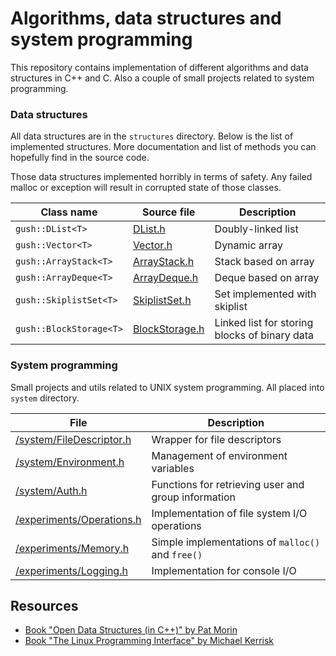 
# Algorithms, data structures and system programming

This repository contains implementation of different algorithms and data structures in C++ and C. Also a couple
of small projects related to system programming.

### Data structures

All data structures are in the `structures` directory. Below is the list of implemented structures.
More documentation and list of methods you can hopefully find in the source code. 

Those data structures implemented horribly in terms of safety. Any failed malloc or exception will
result in corrupted state of those classes.

| Class name | Source file  | Description |
| --- | --- | --- |
| `gush::DList<T>` | [DList.h](src/structures/DList.h) | Doubly-linked list |
| `gush::Vector<T>` | [Vector.h](src/structures/Vector.h) | Dynamic array |
| `gush::ArrayStack<T>` | [ArrayStack.h](src/structures/ArrayStack.h) | Stack based on array |
| `gush::ArrayDeque<T>` | [ArrayDeque.h](src/structures/ArrayDeque.h) | Deque based on array |
| `gush::SkiplistSet<T>` | [SkiplistSet.h](src/structures/SkiplistSet.h) | Set implemented with skiplist |
| `gush::BlockStorage<T>` | [BlockStorage.h](src/structures/BlockStorage.h) | Linked list for storing blocks of binary data |

### System programming

Small projects and utils related to UNIX system programming. All placed into `system` directory. 

| File | Description |
| ---  | ----------- |
| [/system/FileDescriptor.h](src/system/FileDescriptor.h) | Wrapper for file descriptors |
| [/system/Environment.h](src/system/Environment.h) | Management of environment variables |
| [/system/Auth.h](src/system/Auth.h) | Functions for retrieving user and group information |
| [/experiments/Operations.h](src/experiments/Operations.h) | Implementation of file system I/O operations |
| [/experiments/Memory.h](src/experiments/Memory.h) | Simple implementations of `malloc()` and `free()` |
| [/experiments/Logging.h](src/experiments/Logging.h) | Implementation for console I/O |

## Resources

 * [Book "Open Data Structures (in C++)" by Pat Morin](https://opendatastructures.org/ods-cpp.pdf)
 * [Book "The Linux Programming Interface" by Michael Kerrisk](https://www.amazon.com/Linux-Programming-Interface-System-Handbook-ebook/dp/B004OEJMZM)
